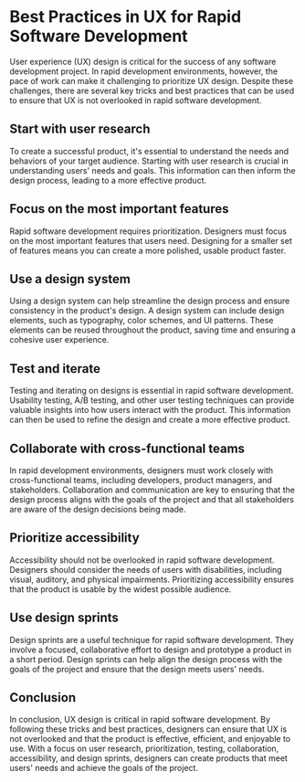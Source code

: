 # Best Practices in UX for Rapid Software Development

User experience (UX) design is critical for the success of any software development project. In rapid development environments, however, the pace of work can make it challenging to prioritize UX design. Despite these challenges, there are several key tricks and best practices that can be used to ensure that UX is not overlooked in rapid software development.

## Start with user research

To create a successful product, it's essential to understand the needs and behaviors of your target audience. Starting with user research is crucial in understanding users' needs and goals. This information can then inform the design process, leading to a more effective product.

## Focus on the most important features

Rapid software development requires prioritization. Designers must focus on the most important features that users need. Designing for a smaller set of features means you can create a more polished, usable product faster.

## Use a design system

Using a design system can help streamline the design process and ensure consistency in the product's design. A design system can include design elements, such as typography, color schemes, and UI patterns. These elements can be reused throughout the product, saving time and ensuring a cohesive user experience.

## Test and iterate

Testing and iterating on designs is essential in rapid software development. Usability testing, A/B testing, and other user testing techniques can provide valuable insights into how users interact with the product. This information can then be used to refine the design and create a more effective product.

## Collaborate with cross-functional teams

In rapid development environments, designers must work closely with cross-functional teams, including developers, product managers, and stakeholders. Collaboration and communication are key to ensuring that the design process aligns with the goals of the project and that all stakeholders are aware of the design decisions being made.

## Prioritize accessibility

Accessibility should not be overlooked in rapid software development. Designers should consider the needs of users with disabilities, including visual, auditory, and physical impairments. Prioritizing accessibility ensures that the product is usable by the widest possible audience.

## Use design sprints

Design sprints are a useful technique for rapid software development. They involve a focused, collaborative effort to design and prototype a product in a short period. Design sprints can help align the design process with the goals of the project and ensure that the design meets users' needs.

## Conclusion

In conclusion, UX design is critical in rapid software development. By following these tricks and best practices, designers can ensure that UX is not overlooked and that the product is effective, efficient, and enjoyable to use. With a focus on user research, prioritization, testing, collaboration, accessibility, and design sprints, designers can create products that meet users' needs and achieve the goals of the project.

